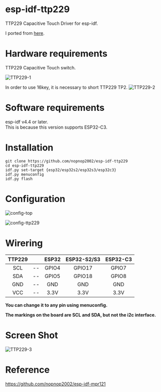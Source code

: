 # esp-idf-ttp229
TTP229 Capacitive Touch Driver for esp-idf.

I ported from [here](https://github.com/arduino12/ttp229b-arduino).   

# Hardware requirements   
TTP229 Capacitive Touch switch.

![TTP229-1](https://user-images.githubusercontent.com/6020549/147397270-528ae5b6-ee00-49ac-8a9c-99e44d544ce1.JPG)

In order to use 16key, it is necessary to short TTP229 TP2.
![TTP229-2](https://user-images.githubusercontent.com/6020549/147397273-09b752ab-0a95-4e2c-8d36-345d37ac2ddb.JPG)


# Software requirements
esp-idf v4.4 or later.   
This is because this version supports ESP32-C3.   

# Installation

```Shell
git clone https://github.com/nopnop2002/esp-idf-ttp229
cd esp-idf-ttp229
idf.py set-target {esp32/esp32s2/esp32s3/esp32c3}
idf.py menuconfig
idf.py flash
```


# Configuration   

![config-top](https://user-images.githubusercontent.com/6020549/147397305-0ce3e49a-64a9-49eb-9528-470562ebca64.jpg)

![config-ttp229](https://user-images.githubusercontent.com/6020549/147397307-7217bbbc-a97a-4712-a599-887ac2752938.jpg)


# Wirering

|TTP229||ESP32|ESP32-S2/S3|ESP32-C3|
|:-:|:-:|:-:|:-:|:-:|
|SCL|--|GPIO4|GPIO17|GPIO7|
|SDA|--|GPIO5|GPIO18|GPIO8|
|GND|--|GND|GND|GND|
|VCC|--|3.3V|3.3V|3.3V|

__You can change it to any pin using menuconfig.__   

__The markings on the board are SCL and SDA, but not the i2c interface.__   

# Screen Shot   
![TTP229-3](https://user-images.githubusercontent.com/6020549/147401025-867f5b12-f2e4-4268-9a5f-30dcd786020b.jpg)


# Reference   
https://github.com/nopnop2002/esp-idf-mpr121
